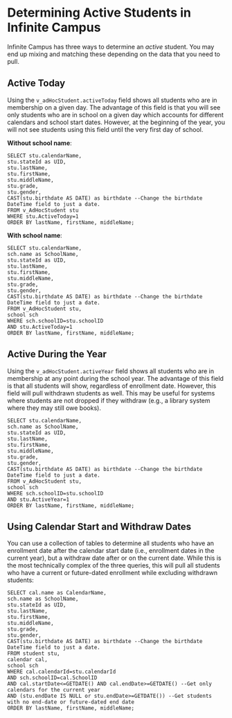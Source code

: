# Determining Active Students in Infinite Campus

Infinite Campus has three ways to determine an *active* student. You may end up mixing and matching these depending on the data that you need to pull.

## Active Today
Using the `v_adHocStudent.activeToday` field shows all students who are in membership on a given day. The advantage of this field is that you will see only students who are in school on a given day which accounts for different calendars and school start dates. However, at the beginning of the year, you will not see students using this field until the very first day of school.

**Without school name**:
```
SELECT stu.calendarName,
stu.stateId as UID,
stu.lastName,
stu.firstName,
stu.middleName,
stu.grade,
stu.gender,
CAST(stu.birthdate AS DATE) as birthdate --Change the birthdate DateTime field to just a date.
FROM v_AdHocStudent stu
WHERE stu.ActiveToday=1
ORDER BY lastName, firstName, middleName;
```

**With school name**:
```
SELECT stu.calendarName,
sch.name as SchoolName,
stu.stateId as UID,
stu.lastName,
stu.firstName,
stu.middleName,
stu.grade,
stu.gender,
CAST(stu.birthdate AS DATE) as birthdate --Change the birthdate DateTime field to just a date.
FROM v_AdHocStudent stu,
school sch
WHERE sch.schoolID=stu.schoolID
AND stu.ActiveToday=1
ORDER BY lastName, firstName, middleName;
```

## Active During the Year
Using the `v_adHocStudent.activeYear` field shows all students who are in membership at any point during the school year. The advantage of this field is that all students will show, regardless of enrollment date. However, this field will pull withdrawn students as well. This may be useful for systems where students are not dropped if they withdraw (e.g., a library system where they may still owe books).

```
SELECT stu.calendarName,
sch.name as SchoolName,
stu.stateId as UID,
stu.lastName,
stu.firstName,
stu.middleName,
stu.grade,
stu.gender,
CAST(stu.birthdate AS DATE) as birthdate --Change the birthdate DateTime field to just a date.
FROM v_AdHocStudent stu,
school sch
WHERE sch.schoolID=stu.schoolID
AND stu.ActiveYear=1
ORDER BY lastName, firstName, middleName;
```

## Using Calendar Start and Withdraw Dates
You can use a collection of tables to determine all students who have an enrollment date after the calendar start date (i.e., enrollment dates in the current year), but a withdraw date after or on the current date. While this is the most technically complex of the three queries, this will pull all students who have a current or future-dated enrollment while excluding withdrawn students:

```
SELECT cal.name as CalendarName,
sch.name as SchoolName,
stu.stateId as UID,
stu.lastName,
stu.firstName,
stu.middleName,
stu.grade,
stu.gender,
CAST(stu.birthdate AS DATE) as birthdate --Change the birthdate DateTime field to just a date.
FROM student stu,
calendar cal,
school sch
WHERE cal.calendarId=stu.calendarId
AND sch.schoolID=cal.SchoolID
AND cal.startDate<=GETDATE() AND cal.endDate>=GETDATE() --Get only calendars for the current year
AND (stu.endDate IS NULL or stu.endDate>=GETDATE()) --Get students with no end-date or future-dated end date
ORDER BY lastName, firstName, middleName;
```
